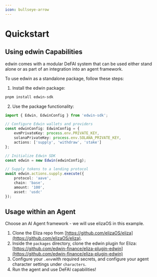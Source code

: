 ```yaml
---
icon: bullseye-arrow
---
```


# Quickstart

## Using edwin Capabilities&#x20;

edwin comes with a modular DeFAI system that can be used either stand alone or as part of an integration into an agent framework.

To use edwin as a standalone package, follow these steps:

1. Install the edwin package:

```bash
pnpm install edwin-sdk
```

2. Use the package functionality:

```typescript
import { Edwin, EdwinConfig } from 'edwin-sdk';

// Configure Edwin wallets and providers
const edwinConfig: EdwinConfig = {
    evmPrivateKey: process.env.PRIVATE_KEY,
    solanaPrivateKey: process.env.SOLANA_PRIVATE_KEY,
    actions: ['supply', 'withdraw', 'stake']
};

// Initialize Edwin SDK
const edwin = new Edwin(edwinConfig);

// Supply tokens to a lending protocol
await edwin.actions.supply.execute({
    protocol: 'aave',
    chain: 'base',
    amount: '100',
    asset: 'usdc'
});
```

## Usage within an Agent

Choose an AI Agent framework - we will use elizaOS in this example.

1. Clone the Eliza repo from [https://github.com/elizaOS/eliza](https://github.com/elizaOS/eliza).
2. Inside the `packages` directory, clone the edwin plugin for Eliza: [https://github.com/edwin-finance/eliza-plugin-edwin](https://github.com/edwin-finance/eliza-plugin-edwin)
3. Configure your `.env`with required secrets, and configure your agent character settings under `characters`.&#x20;
4. Run the agent and use DeFAI capabilities!
